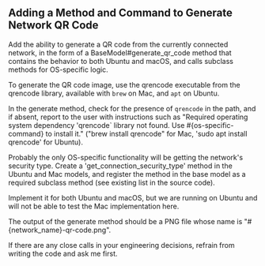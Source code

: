## Adding a Method and Command to Generate Network QR Code

Add the ability to generate a QR code from the currently connected network, in the form of a BaseModel#generate_qr_code method that contains the behavior to both Ubuntu and macOS, and calls subclass methods for OS-specific logic.

To generate the QR code image, use the qrencode executable from the qrencode library, available with `brew` on Mac, and `apt` on Ubuntu.

In the generate method, check for the presence of `qrencode` in the path, and if absent, report to the user with instructions such as "Required operating system dependency 'qrencode` library not found. Use #{os-specific-command} to install it." ("brew install qrencode" for Mac, 'sudo apt install qrencode' for Ubuntu).

Probably the only OS-specific functionality will be getting the network's security type. Create a 'get_connection_security_type' method in the Ubuntu and Mac models, and register the method in the base model as a required subclass method (see existing list in the source code).

Implement it for both Ubuntu and macOS, but we are running on Ubuntu and will not be able to test the Mac implementation here.

The output of the generate method should be a PNG file whose name is "#{network_name}-qr-code.png".

If there are any close calls in your engineering decisions, refrain from writing the code and ask me first.
